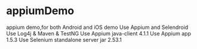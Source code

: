 # appiumDemo
appium demo,for both Android and iOS demo
Use Appium and Selendroid 
Use Log4j & Maven & TestNG
Use Appium java-client 4.1.1
Use Appium app 1.5.3
Use Selenium standalone server jar 2.53.1

